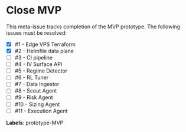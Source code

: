 # Close MVP

This meta-issue tracks completion of the MVP prototype. The following issues must be resolved:

- [x] #1 - Edge VPS Terraform
- [x] #2 - Helmfile data plane
- [ ] #3 - CI pipeline
- [ ] #4 - IV Surface API
- [ ] #5 - Regime Detector
- [ ] #6 - RL Tuner
- [ ] #7 - Data Ingestor
- [ ] #8 - Scout Agent
- [ ] #9 - Risk Agent
- [ ] #10 - Sizing Agent
- [ ] #11 - Execution Agent

**Labels**: prototype-MVP
